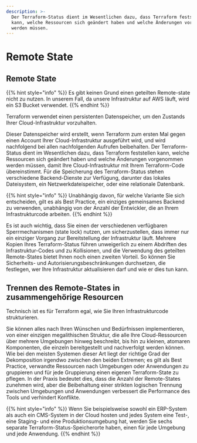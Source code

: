 ```yaml
---
description: >-
  Der Terraform-Status dient im Wesentlichen dazu, dass Terraform feststellen
  kann, welche Ressourcen sich geändert haben und welche Änderungen vorgenommen
  werden müssen.
---
```


# Remote State

## Remote State

{{% hint style="info" %}}
Es gibt keinen Grund einen geteilten Remote-state nicht zu nutzen. In unserem Fall, da unsere Infrastruktur auf AWS läuft, wird ein S3 Bucket verwendet.
{{% endhint %}}

Terraform verwendet einen persistenten Datenspeicher, um den Zustands Ihrer Cloud-Infrastruktur vorzuhalten.

Dieser Datenspeicher wird erstellt, wenn Terraform zum ersten Mal gegen einen Account Ihrer Cloud-Infrastruktur ausgeführt wird, und wird nachfolgend bei allen nachfolgenden Aufrufen beibehalten. Der Terraform-Status dient im Wesentlichen dazu, dass Terraform feststellen kann, welche Ressourcen sich geändert haben und welche Änderungen vorgenommen werden müssen, damit Ihre Cloud-Infrastruktur mit Ihrem Terraform-Code übereinstimmt. Für die Speicherung des Terraform-Status stehen verschiedene Backend-Dienste zur Verfügung, darunter das lokales Dateisystem, ein Netzwerkdateispeicher, oder eine relationale Datenbank.

{{% hint style="info" %}}
Unabhängig davon, für welche Variante Sie sich entscheiden, gilt es als Best Practice, ein einziges gemeinsames Backend zu verwenden, unabhängig von der Anzahl der Entwickler, die an Ihrem Infrastrukturcode arbeiten.
{{% endhint %}}

Es ist auch wichtig, dass Sie einen der verschiedenen verfügbaren Sperrmechanismen \(state lock\) nutzen, um sicherzustellen, dass immer nur ein einziger Vorgang zur Bereitstellung der Infrastruktur läuft. Mehrere Kopien Ihres Terraform-Status führen unweigerlich zu einem Abdriften des Infrastruktur-Codes und zu Kollisionen, und die Verwendung des geteilten Remote-States bietet Ihnen noch einen zweiten Vorteil. So können Sie Sicherheits- und Autorisierungsbeschränkungen durchsetzen, die festlegen, wer Ihre Infrastruktur aktualisieren darf und wie er dies tun kann.

## Trennen des Remote-States in zusammengehörige Resourcen

Technisch ist es für Terraform egal, wie Sie Ihren Infrastrukturcode strukturieren.

Sie können alles nach Ihren Wünschen und Bedürfnissen implementieren, von einer einzigen megalithischen Struktur, die alle Ihre Cloud-Ressourcen über mehrere Umgebungen hinweg beschreibt, bis hin zu kleinen, atomaren Komponenten, die einzeln bereitgestellt und nachverfolgt werden können. Wie bei den meisten Systemen dieser Art liegt der richtige Grad der Dekomposition irgendwo zwischen den beiden Extremen; es gilt als Best Practice, verwandte Ressourcen nach Umgebungen oder Anwendungen zu gruppieren und für jede Gruppierung einen eigenen Terraform-State zu pflegen. In der Praxis bedeutet dies, dass die Anzahl der Remote-States zunehmen wird, aber die Beibehaltung einer strikten logischen Trennung zwischen Umgebungen und Anwendungen verbessert die Performance des Tools und verhindert Konflikte.

{{% hint style="info" %}}
Wenn Sie beispielsweise sowohl ein ERP-System als auch ein CMS-System in der Cloud hosten und jedes System eine Test-, eine Staging- und eine Produktionsumgebung hat, werden Sie sechs separate Terraform-Status-Speicherorte haben, einen für jede Umgebung und jede Anwendung.
{{% endhint %}}

